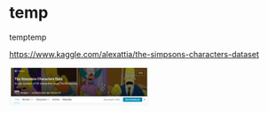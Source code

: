 # temp
temptemp

https://www.kaggle.com/alexattia/the-simpsons-characters-dataset

<img src = './The Simpsons Kaggle screen shot.jpg' width='50%' height='50%'>
